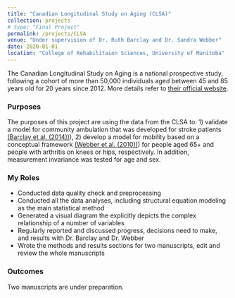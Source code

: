 ```yaml
---
title: "Canadian Longitudinal Study on Aging (CLSA)"
collection: projects
# type: "Final Project"
permalink: /projects/CLSA
venue: "Under supervision of Dr. Ruth Barclay and Dr. Sandra Webber"
date: 2020-01-01
location: "College of Rehabilitaion Sciences, University of Manitoba"
---
```


The Canadian Longitudinal Study on Aging is a national prospective study, following a cohort of more than 50,000 individuals aged between 45 and 85 years old for 20 years since 2012. More details refer to [their official website](https://www.clsa-elcv.ca/).

### Purposes ###
The purposes of this project are using the data from the CLSA to: 1) validate a model for community ambulation that was developed for stroke patients [(Barclay et al. (2014))](https://journals.sagepub.com/doi/abs/10.1177/0269215514546769)), 2) develop a model for mobility based on a conceptual framework [(Webber et al. (2010))](https://pubmed.ncbi.nlm.nih.gov/20145017/)) for people aged 65+ and people with arthritis on knees or hips, respectively. In addition, measurement invariance was tested for age and sex.

### My Roles ###
* Conducted data quality check and preprocessing
* Conducted all the data analyses, including structural equation modeling as the main statistical method
* Generated a visual diagram the explicitly depicts the complex relationship of a number of variables 
* Regularly reported and discussed progress, decisions need to make, and results with Dr. Barclay and Dr. Webber
* Wrote the methods and results sections for two manuscripts, edit and review the whole manuscripts

### Outcomes ###
Two manuscripts are under preparation.

